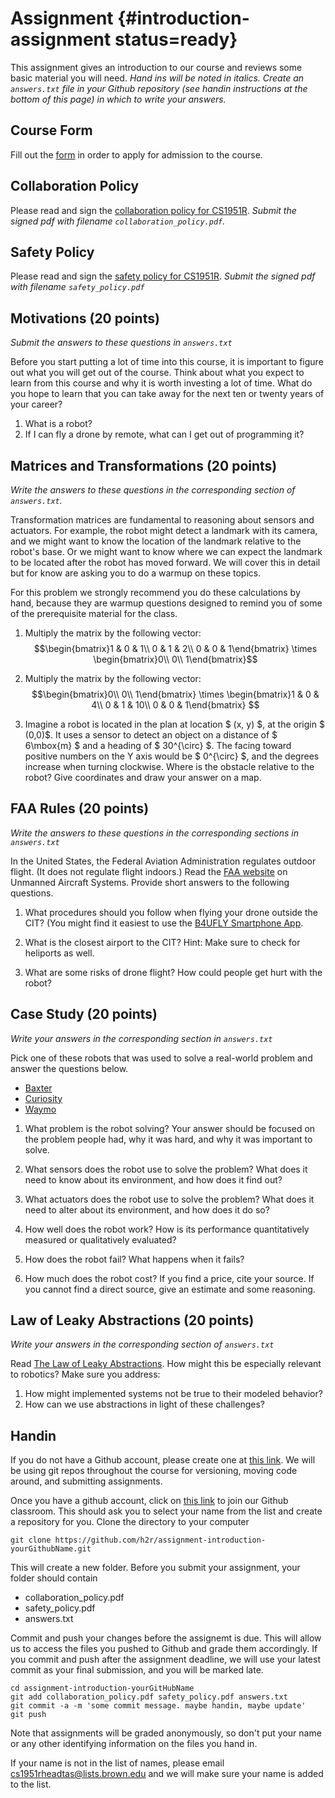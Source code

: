 # Assignment {#introduction-assignment status=ready}

This assignment gives an introduction to our course and reviews some basic
material you will need. *Hand ins will be noted in italics. Create an
`answers.txt` file in your Github repository (see handin instructions at the
bottom of this page) in which to write your answers.*

## Course Form

Fill out the
[form](https://docs.google.com/forms/d/1H9RmjkpoRjVK3JAbkEogyKDuwZQWIR6a7M4KQng4Tf0/viewform?edit_requested=true)
in order to apply for admission to the course. 

## Collaboration Policy

Please read and sign the [collaboration policy for
CS1951R](https://cs.brown.edu/courses/cs1951r/assignments/introduction/collaboration_policy.pdf). *Submit the signed pdf with filename
`collaboration_policy.pdf`.*

## Safety Policy

Please read and sign the [safety policy for CS1951R](https://cs.brown.edu/courses/cs1951r/assignments/introduction/safety_policy.pdf).
*Submit the signed pdf with filename `safety_policy.pdf`*

## Motivations (20 points)

*Submit the answers to these questions in `answers.txt`*

Before you start putting a lot of time into this course, it is important to
figure out what you will get out of the course.  Think about what you expect to
learn from this course and why it is worth investing a lot of time.  What do
you hope to learn that you can take away for the next ten or twenty years of
your career?

1. What is a robot? 
1. If I can fly a drone by remote, what can I get out of programming it?


## Matrices and Transformations (20 points)

*Write the answers to these questions in the corresponding section of `answers.txt`.*

Transformation matrices are fundamental to reasoning about sensors and
actuators.  For example, the robot might detect a landmark with its
camera, and we might want to know the location of the landmark
relative to the robot's base.  Or we might want to know where we can
expect the landmark to be located after the robot has moved forward.
We will cover this in detail but for know are asking you to do a
warmup on these topics.

For this problem we strongly recommend you do these calculations by hand,
because they are warmup questions designed to remind you of some of the
prerequisite material for the class.

1. Multiply the matrix by the following vector: 
  $$\begin{bmatrix}1 & 0 & 1\\
                 0 & 1 & 2\\
                 0 & 0 & 1\end{bmatrix} 
  \times 
  \begin{bmatrix}0\\
                 0\\
                 1\end{bmatrix}$$

2. Multiply the matrix by the following vector:
   $$\begin{bmatrix}0\\
                  0\\
                  1\end{bmatrix} 
   \times 
   \begin{bmatrix}1 & 0 & 4\\
                  0 & 1 & 10\\
                  0 & 0 & 1\end{bmatrix} $$

3. Imagine a robot is located in the plan at location $ (x, y) $, at the
   origin $ (0,0)$. It uses a sensor to detect an object on a distance
   of $ 6\mbox{m} $ and a heading of $ 30^{\circ} $. The facing toward
   positive numbers on the Y axis would be $ 0^{\circ} $, and the
   degrees increase when turning clockwise. Where is the obstacle
   relative to the robot? Give coordinates and draw your answer on a
   map.

## FAA Rules (20 points)
*Write the answers to these questions in the corresponding sections in `answers.txt`*

In the United States, the Federal Aviation Administration regulates
outdoor flight.  (It does not regulate flight indoors.)  Read the [FAA
website](https://www.faa.gov/uas/) on Unmanned Aircraft Systems.
Provide short answers to the following questions.


1. What procedures should you follow when flying your drone outside
   the CIT?  (You might find it easiest to use the [B4UFLY Smartphone
   App](https://www.faa.gov/uas/where_to_fly/b4ufly/).

2. What is the closest airport to the CIT? Hint: Make sure to check for
   heliports as well.

3. What are some risks of drone flight? How could people get hurt with the
   robot?

## Case Study (20 points)

*Write your answers in the corresponding section in `answers.txt`*

Pick one of these robots that was used to solve a real-world problem and answer
the questions below.
- [Baxter](https://www.rethinkrobotics.com/baxter/)
- [Curiosity](https://en.wikipedia.org/wiki/Curiosity_(rover))
- [Waymo](https://waymo.com)

1. What problem is the robot solving? Your answer should be focused on the
   problem people had, why it was hard, and why it was important to solve. 

2. What sensors does the robot use to solve the problem? What does it need to
   know about its environment, and how does it find out?

3. What actuators does the robot use to solve the problem? What does it need to
   alter about its environment, and how does it do so?

4. How well does the robot work? How is its performance quantitatively measured
   or qualitatively evaluated?

5. How does the robot fail? What happens when it fails?

6. How much does the robot cost? If you find a price, cite your source. If you
   cannot find a direct source, give an estimate and some reasoning.

## Law of Leaky Abstractions (20 points)

*Write your answers in the corresponding section of `answers.txt`*

Read [The Law of Leaky
Abstractions](https://www.joelonsoftware.com/2002/11/11/the-law-of-leaky-abstractions/).
How might this be especially relevant to robotics? Make sure you address:

1. How might implemented systems not be true to their modeled behavior?
1. How can we use abstractions in light of these challenges?

## Handin

If you do not have a Github account, please create one at [this
link](https://github.com). We will be using git repos throughout the course for
versioning, moving code around, and submitting assignments.

Once you have a github account, click on [this
link](https://classroom.github.com/a/5D9_VZJ8) to join our Github classroom.
This should ask you to select your name from the list and create a repository
for you. Clone the directory to your computer

`git clone https://github.com/h2r/assignment-introduction-yourGithubName.git`

This will create a new folder. Before you submit your assignment, your folder
should contain

* collaboration_policy.pdf
* safety_policy.pdf
* answers.txt

Commit and push your changes before the assignemt is due. This will allow us to
access the files you pushed to Github and grade them accordingly. If you commit
and push after the assignment deadline, we will use your latest commit as your
final submission, and you will be marked late.

```
cd assignment-introduction-yourGitHubName
git add collaboration_policy.pdf safety_policy.pdf answers.txt
git commit -a -m 'some commit message. maybe handin, maybe update'
git push
```

Note that assignments will be graded anonymously, so don't put your name or any
other identifying information on the files you hand in. 

If your name is not in the list of names, please email
cs1951rheadtas@lists.brown.edu and we will make sure your name is added to the
list.
